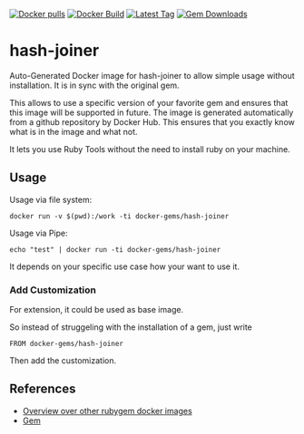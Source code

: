 [![Docker pulls](https://img.shields.io/docker/pulls/rubygem/hash-joiner.svg)](https://hub.docker.com/r/rubygem/hash-joiner/)
[![Docker Build](https://img.shields.io/docker/automated/rubygem/hash-joiner.svg)](https://hub.docker.com/r/rubygem/hash-joiner/)
[![Latest Tag](https://img.shields.io/github/tag/docker-rubygem/hash-joiner.svg)](https://hub.docker.com/r/rubygem/hash-joiner/)
[![Gem Downloads](https://img.shields.io/gem/dt/hash-joiner.svg)](https://rubygems.org/gems/hash-joiner/)
# hash-joiner

Auto-Generated Docker image for hash-joiner to allow simple usage without installation.
It is in sync with the original gem.

This allows to use a specific version of your favorite gem and ensures that this image will be supported in future.
The image is generated automatically from a github repository by Docker Hub.
This ensures that you exactly know what is in the image and what not.

It lets you use Ruby Tools without the need to install ruby on your machine.

## Usage

Usage via file system:

`docker run -v $(pwd):/work -ti docker-gems/hash-joiner`

Usage via Pipe:

`echo "test" | docker run -ti docker-gems/hash-joiner`

It depends on your specific use case how your want to use it.

### Add Customization

For extension, it could be used as base image.

So instead of struggeling with the installation of a gem, just write

`FROM docker-gems/hash-joiner`

Then add the customization.

## References

 - [Overview over other rubygem docker images](https://github.com/thinkbot/docker-rubygem)
 - [Gem](https://rubygems.org/gems/hash-joiner/)
